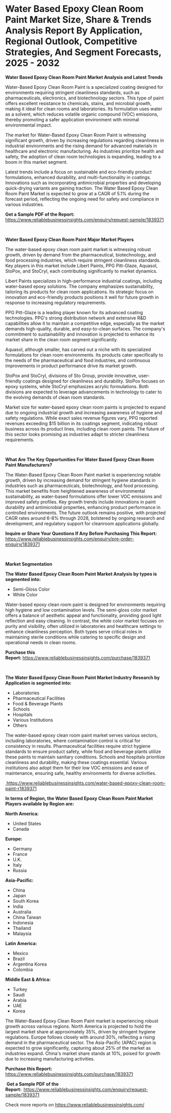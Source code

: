 <p><h1>Water Based Epoxy Clean Room Paint Market Size, Share & Trends Analysis Report By Application, Regional Outlook, Competitive Strategies, And Segment Forecasts, 2025 - 2032</h1></p><p><strong>Water Based Epoxy Clean Room Paint Market Analysis and Latest Trends</strong></p>
<p><p>Water-Based Epoxy Clean Room Paint is a specialized coating designed for environments requiring stringent cleanliness standards, such as pharmaceuticals, electronics, and biotechnology sectors. This type of paint offers excellent resistance to chemicals, stains, and microbial growth, making it ideal for clean rooms and laboratories. Its formulation uses water as a solvent, which reduces volatile organic compound (VOC) emissions, thereby promoting a safer application environment with minimal environmental impact.</p><p>The market for Water-Based Epoxy Clean Room Paint is witnessing significant growth, driven by increasing regulations regarding cleanliness in industrial environments and the rising demand for advanced materials in healthcare and electronic manufacturing. As industries prioritize health and safety, the adoption of clean room technologies is expanding, leading to a boom in this market segment. </p><p>Latest trends include a focus on sustainable and eco-friendly product formulations, enhanced durability, and multi-functionality in coatings. Innovations such as incorporating antimicrobial properties and developing quick-drying variants are gaining traction. The Water Based Epoxy Clean Room Paint Market is expected to grow at a CAGR of 5.1% during the forecast period, reflecting the ongoing need for safety and compliance in various industries.</p></p>
<p><strong>Get a Sample PDF of the Report:&nbsp;</strong> <a href="https://www.reliablebusinessinsights.com/enquiry/request-sample/1839371?utm_campaign=3116&utm_medium=2&utm_source=Github&utm_content=ia&utm_term=03042025&utm_id=water-based-epoxy-clean-room-paint">https://www.reliablebusinessinsights.com/enquiry/request-sample/1839371</a></p>
<p>&nbsp;</p>
<p><strong>Water Based Epoxy Clean Room Paint Major Market Players</strong></p>
<p><p>The water-based epoxy clean room paint market is witnessing robust growth, driven by demand from the pharmaceutical, biotechnology, and food processing industries, which require stringent cleanliness standards. Key players in this market include Libert Paints, PPG Pitt-Glaze, Aquasol, StoPox, and StoCryl, each contributing significantly to market dynamics.</p><p>Libert Paints specializes in high-performance industrial coatings, including water-based epoxy solutions. The company emphasizes sustainability, tailoring its products for clean room applications. Its strategic focus on innovation and eco-friendly products positions it well for future growth in response to increasing regulatory requirements.</p><p>PPG Pitt-Glaze is a leading player known for its advanced coating technologies. PPG's strong distribution network and extensive R&D capabilities allow it to maintain a competitive edge, especially as the market demands high-quality, durable, and easy-to-clean surfaces. The company's commitment to sustainability and innovation is projected to enhance its market share in the clean room segment significantly.</p><p>Aquasol, although smaller, has carved out a niche with its specialized formulations for clean room environments. Its products cater specifically to the needs of the pharmaceutical and food industries, and continuous improvements in product performance drive its market growth.</p><p>StoPox and StoCryl, divisions of Sto Group, provide innovative, user-friendly coatings designed for cleanliness and durability. StoPox focuses on epoxy systems, while StoCryl emphasizes acrylic formulations. Both divisions are expected to leverage advancements in technology to cater to the evolving demands of clean room standards.</p><p>Market size for water-based epoxy clean room paints is projected to expand due to ongoing industrial growth and increasing awareness of hygiene and safety regulations. While exact sales revenue figures vary, PPG reported revenues exceeding $15 billion in its coatings segment, indicating robust business across its product lines, including clean room paints. The future of this sector looks promising as industries adapt to stricter cleanliness requirements.</p></p>
<p>&nbsp;</p>
<p><strong>What Are The Key Opportunities For Water Based Epoxy Clean Room Paint Manufacturers?</strong></p>
<p><p>The Water-Based Epoxy Clean Room Paint market is experiencing notable growth, driven by increasing demand for stringent hygiene standards in industries such as pharmaceuticals, biotechnology, and food processing. This market benefits from heightened awareness of environmental sustainability, as water-based formulations offer lower VOC emissions and improved safety profiles. Key growth trends include innovations in paint durability and antimicrobial properties, enhancing product performance in controlled environments. The future outlook remains positive, with projected CAGR rates around 6-8% through 2028, bolstered by ongoing research and development, and regulatory support for cleanroom applications globally.</p></p>
<p><strong>Inquire or Share Your Questions If Any Before Purchasing This Report:</strong> <a href="https://www.reliablebusinessinsights.com/enquiry/pre-order-enquiry/1839371?utm_campaign=3116&utm_medium=2&utm_source=Github&utm_content=ia&utm_term=03042025&utm_id=water-based-epoxy-clean-room-paint">https://www.reliablebusinessinsights.com/enquiry/pre-order-enquiry/1839371</a></p>
<p>&nbsp;</p>
<p><strong>Market Segmentation</strong></p>
<p><strong>The Water Based Epoxy Clean Room Paint Market Analysis by types is segmented into:</strong></p>
<p><ul><li>Semi-Gloss Color</li><li>White Color</li></ul></p>
<p><p>Water-based epoxy clean room paint is designed for environments requiring high hygiene and low contamination levels. The semi-gloss color market offers a balance of aesthetic appeal and functionality, providing good light reflection and easy cleaning. In contrast, the white color market focuses on purity and visibility, often utilized in laboratories and healthcare settings to enhance cleanliness perception. Both types serve critical roles in maintaining sterile conditions while catering to specific design and operational needs in clean rooms.</p></p>
<p><strong>Purchase this Report:&nbsp;</strong><a href="https://www.reliablebusinessinsights.com/purchase/1839371?utm_campaign=3116&utm_medium=2&utm_source=Github&utm_content=ia&utm_term=03042025&utm_id=water-based-epoxy-clean-room-paint">https://www.reliablebusinessinsights.com/purchase/1839371</a></p>
<p>&nbsp;</p>
<p><strong>The Water Based Epoxy Clean Room Paint Market Industry Research by Application is segmented into:</strong></p>
<p><ul><li>Laboratories</li><li>Pharmaceutical Facilities</li><li>Food & Beverage Plants</li><li>Schools</li><li>Hospitals</li><li>Various Institutions</li><li>Others</li></ul></p>
<p><p>The water-based epoxy clean room paint market serves various sectors, including laboratories, where contamination control is critical for consistency in results. Pharmaceutical facilities require strict hygiene standards to ensure product safety, while food and beverage plants utilize these paints to maintain sanitary conditions. Schools and hospitals prioritize cleanliness and durability, making these coatings essential. Various institutions also adopt them for their low VOC emissions and ease of maintenance, ensuring safe, healthy environments for diverse activities.</p></p>
<p><a href="https://www.reliablebusinessinsights.com/water-based-epoxy-clean-room-paint-r1839371?utm_campaign=3116&utm_medium=2&utm_source=Github&utm_content=ia&utm_term=03042025&utm_id=water-based-epoxy-clean-room-paint">&nbsp;https://www.reliablebusinessinsights.com/water-based-epoxy-clean-room-paint-r1839371</a></p>
<p><strong>In terms of Region, the Water Based Epoxy Clean Room Paint Market Players available by Region are:</strong></p>
<p>
    <p> <strong> North America: </strong>
        <ul>
            <li>United States</li>
            <li>Canada</li>
        </ul>
        </p> 
    <p> <strong> Europe: </strong>
        <ul>
            <li>Germany</li>
            <li>France</li>
            <li>U.K.</li>
            <li>Italy</li>
            <li>Russia</li>
        </ul>
        </p> 
    <p> <strong> Asia-Pacific: </strong>
        <ul>
            <li>China</li>
            <li>Japan</li>
            <li>South Korea</li>
            <li>India</li>
            <li>Australia</li>
            <li>China Taiwan</li>
            <li>Indonesia</li>
            <li>Thailand</li>
            <li>Malaysia</li>
        </ul>
        </p> 
    <p> <strong> Latin America: </strong>
        <ul>
            <li>Mexico</li>
            <li>Brazil</li>
            <li>Argentina Korea</li>
            <li>Colombia</li>
        </ul>
        </p> 
    <p> <strong> Middle East & Africa: </strong>
        <ul>
            <li>Turkey</li>
            <li>Saudi</li>
            <li>Arabia</li>
            <li>UAE</li>
            <li>Korea</li>
        </ul>
    </p>
    </p>
<p><p>The Water-Based Epoxy Clean Room Paint market is experiencing robust growth across various regions. North America is projected to hold the largest market share at approximately 35%, driven by stringent hygiene regulations. Europe follows closely with around 30%, reflecting a rising demand in the pharmaceutical sector. The Asia-Pacific (APAC) region is expected to grow significantly, capturing about 25% of the market as industries expand. China's market share stands at 10%, poised for growth due to increasing manufacturing activities.</p></p>
<p><strong>Purchase this Report: </strong><a href="https://www.reliablebusinessinsights.com/purchase/1839371?utm_campaign=3116&utm_medium=2&utm_source=Github&utm_content=ia&utm_term=03042025&utm_id=water-based-epoxy-clean-room-paint">https://www.reliablebusinessinsights.com/purchase/1839371</a></p>
<p>&nbsp;<strong>Get a Sample PDF of the Report:&nbsp;&nbsp;</strong><a href="https://www.reliablebusinessinsights.com/enquiry/request-sample/1839371?utm_campaign=3116&utm_medium=2&utm_source=Github&utm_content=ia&utm_term=03042025&utm_id=water-based-epoxy-clean-room-paint">https://www.reliablebusinessinsights.com/enquiry/request-sample/1839371</a></p>
<p><strong></strong></p>
<p>Check more reports on <a href="https://www.reliablebusinessinsights.com/?utm_campaign=3116&utm_medium=2&utm_source=Github&utm_content=ia&utm_term=03042025&utm_id=water-based-epoxy-clean-room-paint">https://www.reliablebusinessinsights.com/</a></p>